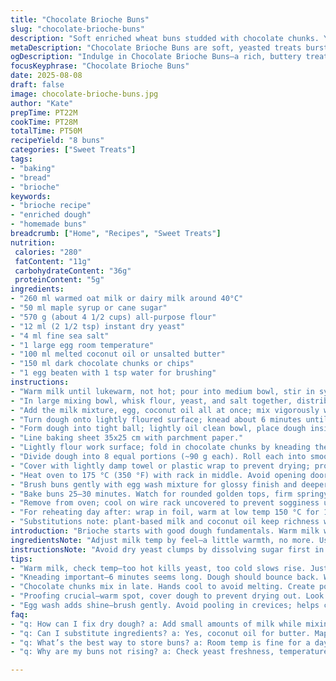 ```yaml
---
title: "Chocolate Brioche Buns"
slug: "chocolate-brioche-buns"
description: "Soft enriched wheat buns studded with chocolate chunks. Yeast-leavened with a buttery crumb, slightly sweet, golden crust from egg wash. Milk helps gluten develop gently, enriched dough yields tender texture. Yeast proofed directly with sugar for activation. Chocolate folded before shaping, adds pockets of melted contrast. Oven heat triggers oven spring, egg wash seals crust color. Visual cues like dough doubling size and shiny brown tops dictate timing. Practical substitutions include plant-based milk and coconut oil for butter. Takes about an hour to rise and bake. Great fresh, freezes well, reheat wrapped in foil to restore softness."
metaDescription: "Chocolate Brioche Buns are soft, yeasted treats bursting with dark chocolate. Perfect for breakfast or snack, not just desserts."
ogDescription: "Indulge in Chocolate Brioche Buns—a rich, buttery treat with melty chocolate. Great for sharing or a personal treat."
focusKeyphrase: "Chocolate Brioche Buns"
date: 2025-08-08
draft: false
image: chocolate-brioche-buns.jpg
author: "Kate"
prepTime: PT22M
cookTime: PT28M
totalTime: PT50M
recipeYield: "8 buns"
categories: ["Sweet Treats"]
tags:
- "baking"
- "bread"
- "brioche"
keywords:
- "brioche recipe"
- "enriched dough"
- "homemade buns"
breadcrumb: ["Home", "Recipes", "Sweet Treats"]
nutrition: 
 calories: "280"
 fatContent: "11g"
 carbohydrateContent: "36g"
 proteinContent: "5g"
ingredients:
- "260 ml warmed oat milk or dairy milk around 40°C"
- "50 ml maple syrup or cane sugar"
- "570 g (about 4 1/2 cups) all-purpose flour"
- "12 ml (2 1/2 tsp) instant dry yeast"
- "4 ml fine sea salt"
- "1 large egg room temperature"
- "100 ml melted coconut oil or unsalted butter"
- "150 ml dark chocolate chunks or chips"
- "1 egg beaten with 1 tsp water for brushing"
instructions:
- "Warm milk until lukewarm, not hot; pour into medium bowl, stir in syrup to activate yeast."
- "In large mixing bowl, whisk flour, yeast, and salt together, distributing the salt well to avoid killing yeast."
- "Add the milk mixture, egg, coconut oil all at once; mix vigorously with wooden spoon or hands until shaggy dough forms."
- "Turn dough onto lightly floured surface; knead about 6 minutes until smooth and elastic—no longer sticky or tearing easily. Dough should stretch thin without breaking: windowpane test."
- "Form dough into tight ball; lightly oil clean bowl, place dough inside and cover with damp towel or plastic wrap to trap humidity; rest for 12 minutes in warm spot away from drafts. Dough will relax but not double yet."
- "Line baking sheet 35x25 cm with parchment paper."
- "Lightly flour work surface; fold in chocolate chunks by kneading them into dough gently but thoroughly, avoiding melting by keeping hands cool."
- "Divide dough into 8 equal portions (~90 g each). Roll each into smooth tight ball by cupping hand and rotating dough against counter. Place spaced evenly on baking sheet."
- "Cover with lightly damp towel or plastic wrap to prevent drying; proof 40–50 minutes in warm place until visibly puffy and nearly doubled in volume. Should bounce lightly when poked."
- "Heat oven to 175 °C (350 °F) with rack in middle. Avoid opening door during baking to prevent collapse."
- "Brush buns gently with egg wash mixture for glossy finish and deeper browning. Avoid excess wash pooling into crevices; sparse but even coat."
- "Bake buns 25–30 minutes. Watch for rounded golden tops, firm springy feel when tapped. Internal temp should be around 90–95 °C if you have a thermometer."
- "Remove from oven; cool on wire rack uncovered to prevent sogginess underneath before storing."
- "For reheating day after: wrap in foil, warm at low temp 150 °C for 10 minutes to restore freshness."
- "Substitutions note: plant-based milk and coconut oil keep richness without dairy. Maple syrup or cane sugar activate yeast similarly to granulated sugar."
introduction: "Brioche starts with good dough fundamentals. Warm milk wakes yeast without scalding; sugar fuels yeast for steady rise. Flour ratio reduced slightly to improve hydration and pliability. Less butter replaced with coconut oil for dairy-free option; melts differently but still enriches. Salt sprinkled last to keep yeast alive. Kneading builds gluten web—knife-edge of over-working but that bounce back means strength. Chocolate chunks tucked in late to avoid premature melt, keeps pockets intact. Proofing demands patience: doubles are slow but reliable. Egg brush creates shine and richness on crust without burning crisply. Oven rack placement critical, prevents overly brown bottoms or pale sides. Watch dough texture over precise timing; dough voice louder than clock. Freshly baked aroma rich with cocoa and vanilla notes, hints of caramelized crust. Your hands best meter if buns are tender yet strong."
ingredientsNote: "Adjust milk temp by feel—a little warmth, no more. Use any neutral plant milk if avoiding dairy: almond, soy, or oat for dairy-free. Coconut oil chosen for mild flavor and richness contrasted to butter, avoids dairy allergens. Maple syrup replacement for cane sugar adds tiny complexity, aids ferment. Flour scooping method affects hydration; spoon-fluff then level is best to avoid dense dough. Salt precision balances yeast activity—too much kills; too little flattens flavor. Egg at room temp incorporates fats better, emulsion stabilizes dough. Chocolate chunk size affects melting ratios; irregular chunks better than standard chips. Egg wash made fluid helps avoid thick patches that crack or bubble during baking."
instructionsNote: "Avoid dry yeast clumps by dissolving sugar first in milk. Use hands for mixing tactile control over speed and gluten feel. Knead until dough passes windowpane test: stretch thin without tearing; signals gluten developed. Rest dough briefly to relax gluten before folding in chocolate gently; avoid aggressive kneading that melts chunks or overly toughens dough. Shape tightly into smooth balls; seams under to prevent cracking or blowouts in oven. Proof in warm, humid space to prevent skin drying, cover dough with damp cloth or lightly greased plastic wrap. Use poke test not timer: dough springs back slowly yet holds indentation. Egg wash with delicate brush strokes, avoid pooling in crevices. Bake constant temperature with no door peeking. Cooling on rack critical to preserve crust texture; foil wrap reheating restores moisture if stale. Too fast proof = pores large and crumb dry; too slow = dense crumb and blunt rise. Learn to feel dough, smell yeast activity, and see color change for best buns."
tips:
- "Warm milk, check temp—too hot kills yeast, too cold slows rise. Just warm, feel for warmth on skin. Use plant-based milk—similar effects, keep texture."
- "Kneading important—6 minutes seems long. Dough should bounce back. Windowpane test—stretch thin without break. Gluten helps dough rise evenly, no tearing."
- "Chocolate chunks mix in late. Hands cool to avoid melting. Create pockets of gooey chocolate. Fold in gently, preserve shape. Avoid over-kneading."
- "Proofing crucial—warm spot, cover dough to prevent drying out. Look for dough puffy—touch test springs back slowly. Timing varies with temp."
- "Egg wash adds shine—brush gently. Avoid pooling in crevices; helps crust color. Don’t skip, but don’t drown in egg. Simple, even strokes work best."
faq:
- "q: How can I fix dry dough? a: Add small amounts of milk while mixing. Knead more if too dry—get a feel for it. Sometimes fluff slowly helps."
- "q: Can I substitute ingredients? a: Yes, coconut oil for butter. Maple syrup for sugar works too. Every change affects flavor—experiment, see what works."
- "q: What’s the best way to store buns? a: Room temp is fine for a day or two. Freeze after that. Wrap well to keep moisture. Stale? Try reheating wrapped."
- "q: Why are my buns not rising? a: Check yeast freshness, temperature too. Dough too cool or dry can stall. Try warm place, or gentle heat from oven off."

---
```

